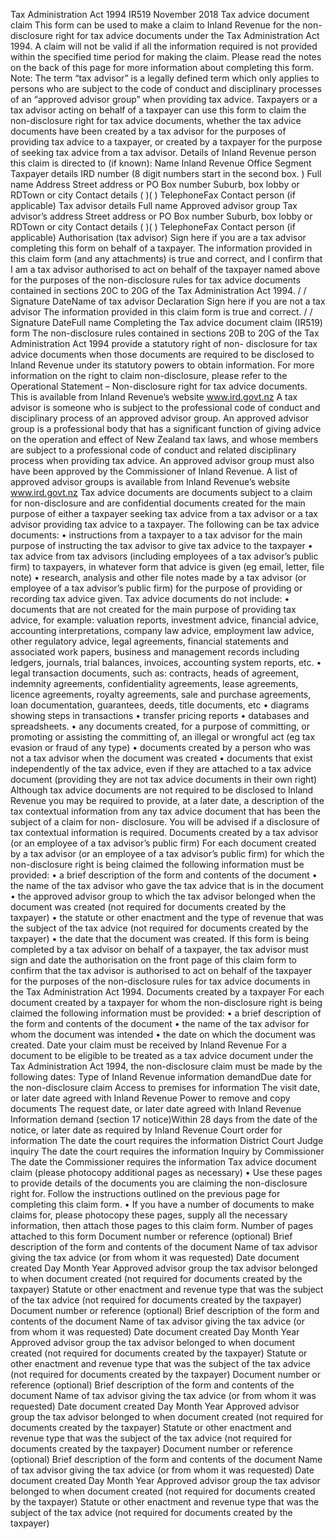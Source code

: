 Tax Administration Act 1994 IR519 November 2018 Tax advice document claim This form can be used to make a claim to Inland Revenue for the non-disclosure right for tax advice documents under the Tax Administration Act 1994. A claim will not be valid if all the information required is not provided within the specified time period for making the claim. Please read the notes on the back of this page for more information about completing this form. Note: The term “tax advisor” is a legally defined term which only applies to persons who are subject to the code of conduct and disciplinary processes of an “approved advisor group” when providing tax advice. Taxpayers or a tax advisor acting on behalf of a taxpayer can use this form to claim the non-disclosure right for tax advice documents, whether the tax advice documents have been created by a tax advisor for the purposes of providing tax advice to a taxpayer, or created by a taxpayer for the purpose of seeking tax advice from a tax advisor. Details of Inland Revenue person this claim is directed to (if known): Name Inland Revenue Office Segment Taxpayer details IRD number (8 digit numbers start in the second box. ) Full name Address Street address or PO Box number Suburb, box lobby or RDTown or city Contact details ( )( ) TelephoneFax Contact person (if applicable) Tax advisor details Full name Approved advisor group Tax advisor’s address Street address or PO Box number Suburb, box lobby or RDTown or city Contact details ( )( ) TelephoneFax Contact person (if applicable) Authorisation (tax advisor) Sign here if you are a tax advisor completing this form on behalf of a taxpayer. The information provided in this claim form (and any attachments) is true and correct, and I confirm that I am a tax advisor authorised to act on behalf of the taxpayer named above for the purposes of the non-disclosure rules for tax advice documents contained in sections 20C to 20G of the Tax Administration Act 1994. / / Signature DateName of tax advisor Declaration Sign here if you are not a tax advisor The information provided in this claim form is true and correct. / / Signature DateFull name Completing the Tax advice document claim (IR519) form The non-disclosure rules contained in sections 20B to 20G of the Tax Administration Act 1994 provide a statutory right of non- disclosure for tax advice documents when those documents are required to be disclosed to Inland Revenue under its statutory powers to obtain information. For more information on the right to claim non-disclosure, please refer to the Operational Statement – Non-disclosure right for tax advice documents. This is available from Inland Revenue’s website www.ird.govt.nz A tax advisor is someone who is subject to the professional code of conduct and disciplinary process of an approved advisor group. An approved advisor group is a professional body that has a significant function of giving advice on the operation and effect of New Zealand tax laws, and whose members are subject to a professional code of conduct and related disciplinary process when providing tax advice. An approved advisor group must also have been approved by the Commissioner of Inland Revenue. A list of approved advisor groups is available from Inland Revenue’s website www.ird.govt.nz Tax advice documents are documents subject to a claim for non-disclosure and are confidential documents created for the main purpose of either a taxpayer seeking tax advice from a tax advisor or a tax advisor providing tax advice to a taxpayer. The following can be tax advice documents: • instructions from a taxpayer to a tax advisor for the main purpose of instructing the tax advisor to give tax advice to the taxpayer • tax advice from tax advisors (including employees of a tax advisor’s public firm) to taxpayers, in whatever form that advice is given (eg email, letter, file note) • research, analysis and other file notes made by a tax advisor (or employee of a tax advisor’s public firm) for the purpose of providing or recording tax advice given. Tax advice documents do not include: • documents that are not created for the main purpose of providing tax advice, for example: valuation reports, investment advice, financial advice, accounting interpretations, company law advice, employment law advice, other regulatory advice, legal agreements, financial statements and associated work papers, business and management records including ledgers, journals, trial balances, invoices, accounting system reports, etc. • legal transaction documents, such as: contracts, heads of agreement, indemnity agreements, confidentiality agreements, lease agreements, licence agreements, royalty agreements, sale and purchase agreements, loan documentation, guarantees, deeds, title documents, etc • diagrams showing steps in transactions • transfer pricing reports • databases and spreadsheets. • any documents created, for a purpose of committing, or promoting or assisting the committing of, an illegal or wrongful act (eg tax evasion or fraud of any type) • documents created by a person who was not a tax advisor when the document was created • documents that exist independently of the tax advice, even if they are attached to a tax advice document (providing they are not tax advice documents in their own right) Although tax advice documents are not required to be disclosed to Inland Revenue you may be required to provide, at a later date, a description of the tax contextual information from any tax advice document that has been the subject of a claim for non- disclosure. You will be advised if a disclosure of tax contextual information is required. Documents created by a tax advisor (or an employee of a tax advisor’s public firm) For each document created by a tax advisor (or an employee of a tax advisor’s public firm) for which the non-disclosure right is being claimed the following information must be provided: • a brief description of the form and contents of the document • the name of the tax advisor who gave the tax advice that is in the document • the approved advisor group to which the tax advisor belonged when the document was created (not required for documents created by the taxpayer) • the statute or other enactment and the type of revenue that was the subject of the tax advice (not required for documents created by the taxpayer) • the date that the document was created. If this form is being completed by a tax advisor on behalf of a taxpayer, the tax advisor must sign and date the authorisation on the front page of this claim form to confirm that the tax advisor is authorised to act on behalf of the taxpayer for the purposes of the non-disclosure rules for tax advice documents in the Tax Administration Act 1994. Documents created by a taxpayer For each document created by a taxpayer for whom the non-disclosure right is being claimed the following information must be provided: • a brief description of the form and contents of the document • the name of the tax advisor for whom the document was intended • the date on which the document was created. Date your claim must be received by Inland Revenue For a document to be eligible to be treated as a tax advice document under the Tax Administration Act 1994, the non-disclosure claim must be made by the following dates: Type of Inland Revenue information demandDue date for the non-disclosure claim Access to premises for information The visit date, or later date agreed with Inland Revenue Power to remove and copy documents The request date, or later date agreed with Inland Revenue Information demand (section 17 notice)Within 28 days from the date of the notice, or later date as required by Inland Revenue Court order for information The date the court requires the information District Court Judge inquiry The date the court requires the information Inquiry by Commissioner The date the Commissioner requires the information Tax advice document claim (please photocopy additional pages as necessary) • Use these pages to provide details of the documents you are claiming the non-disclosure right for. Follow the instructions outlined on the previous page for completing this claim form. • If you have a number of documents to make claims for, please photocopy these pages, supply all the necessary information, then attach those pages to this claim form. Number of pages attached to this form Document number or reference (optional) Brief description of the form and contents of the document Name of tax advisor giving the tax advice (or from whom it was requested) Date document created Day Month Year Approved advisor group the tax advisor belonged to when document created (not required for documents created by the taxpayer) Statute or other enactment and revenue type that was the subject of the tax advice (not required for documents created by the taxpayer) Document number or reference (optional) Brief description of the form and contents of the document Name of tax advisor giving the tax advice (or from whom it was requested) Date document created Day Month Year Approved advisor group the tax advisor belonged to when document created (not required for documents created by the taxpayer) Statute or other enactment and revenue type that was the subject of the tax advice (not required for documents created by the taxpayer) Document number or reference (optional) Brief description of the form and contents of the document Name of tax advisor giving the tax advice (or from whom it was requested) Date document created Day Month Year Approved advisor group the tax advisor belonged to when document created (not required for documents created by the taxpayer) Statute or other enactment and revenue type that was the subject of the tax advice (not required for documents created by the taxpayer) Document number or reference (optional) Brief description of the form and contents of the document Name of tax advisor giving the tax advice (or from whom it was requested) Date document created Day Month Year Approved advisor group the tax advisor belonged to when document created (not required for documents created by the taxpayer) Statute or other enactment and revenue type that was the subject of the tax advice (not required for documents created by the taxpayer)
